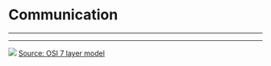 # Communication
-------------
---
![](https://camo.githubusercontent.com/1d761d5688d28ce1fb12a0f1c8191bca96eece4c/687474703a2f2f692e696d6775722e636f6d2f354b656f6351732e6a7067) 
[Source: OSI 7 layer model](http://www.escotal.com/osilayer.html)